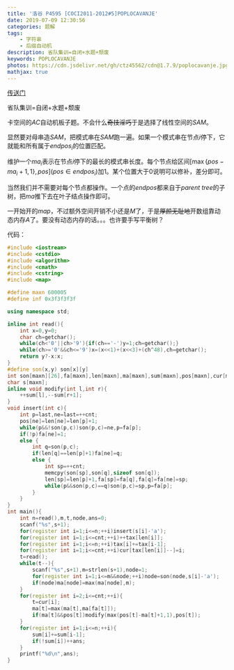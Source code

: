 ```yaml
---
title: '洛谷 P4595 [COCI2011-2012#5]POPLOCAVANJE'
date: 2019-07-09 12:30:56
categories: 题解
tags:
	- 字符串
	- 后缀自动机
description: 省队集训=自闭+水题+颓废
keywords: POPLOCAVANJE
photos: https://cdn.jsdelivr.net/gh/ctz45562/cdn@1.7.9/poplocavanje.jpg
mathjax: true
---
```


[传送门](https://www.luogu.org/problemnew/show/P4595)

省队集训=自闭+水题+颓废

<!--more-->

卡空间的$AC$自动机板子题。不会什么~~奇技淫巧~~于是选择了线性空间的$SAM$。

显然要对母串造$SAM$，把模式串在$SAM$跑一遍。如果一个模式串在节点$i$停下，它就能和所有属于$endpos_i$的位置匹配。

维护一个$ma_i$表示在节点$i$停下的最长的模式串长度。每个节点给区间$[\max\{pos-ma_i+1,1\},pos] (pos\in endpos_i)$加$1$。某个位置大于$0$说明可以修补，差分即可。

当然我们并不需要对每个节点都操作。一个点的$endpos$都来自于$parent\ tree$的子树，把$ma$推下去在叶子结点操作即可。

一开始开的$map$，不过额外空间开销不小还是$M$了，于是~~厚颜无耻地~~开数组靠动态内存$A$了。要没有动态内存的话。。。也许要手写平衡树？

代码：
``` cpp
#include <iostream>
#include <cstdio>
#include <algorithm>
#include <cmath>
#include <cstring>
#include <map>

#define maxn 600005
#define inf 0x3f3f3f3f

using namespace std;

inline int read(){
    int x=0,y=0;
    char ch=getchar();
    while(ch<'0'||ch>'9'){if(ch=='-')y=1;ch=getchar();}
    while(ch>='0'&&ch<='9')x=(x<<1)+(x<<3)+(ch^48),ch=getchar();
    return y?-x:x;
}
#define son(x,y) son[x][y]
int son[maxn][26],fa[maxn],len[maxn],ma[maxn],sum[maxn],pos[maxn],cur[maxn],tax[maxn],all,num,last=1,cnt=1;
char s[maxn];
inline void modify(int l,int r){
    ++sum[l],--sum[r+1];
}
void insert(int c){
    int p=last,ne=last=++cnt;
    pos[ne]=len[ne]=len[p]+1;
    while(p&&!son(p,c))son(p,c)=ne,p=fa[p];
    if(!p)fa[ne]=1;
    else {
        int q=son(p,c);
        if(len[q]==len[p]+1)fa[ne]=q;
        else {
            int sp=++cnt;
            memcpy(son[sp],son[q],sizeof son[q]);
            len[sp]=len[p]+1,fa[sp]=fa[q],fa[q]=fa[ne]=sp;
            while(p&&son(p,c)==q)son(p,c)=sp,p=fa[p];
        }
    }
}
int main(){
    int n=read(),m,t,node,ans=0;
    scanf("%s",s+1);
    for(register int i=1;i<=n;++i)insert(s[i]-'a');
    for(register int i=1;i<=cnt;++i)++tax[len[i]];
    for(register int i=1;i<=n;++i)tax[i]+=tax[i-1];
    for(register int i=1;i<=cnt;++i)cur[tax[len[i]]--]=i;
    t=read();
    while(t--){
        scanf("%s",s+1),m=strlen(s+1),node=1;
        for(register int i=1;i<=m&&node;++i)node=son(node,s[i]-'a');
        if(node)ma[node]=max(ma[node],m);
    }
    for(register int i=2;i<=cnt;++i){
        t=cur[i];
        ma[t]=max(ma[t],ma[fa[t]]);
        if(ma[t]&&pos[t])modify(max(pos[t]-ma[t]+1,1),pos[t]);
    }
    for(register int i=1;i<=n;++i){
        sum[i]+=sum[i-1];
        if(!sum[i])++ans;
    }
    printf("%d\n",ans);
}
```
